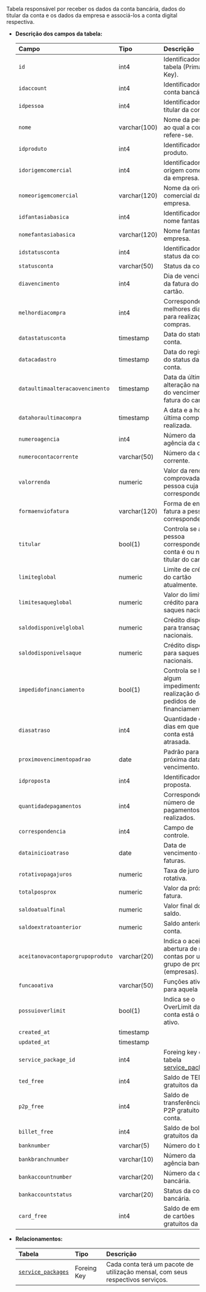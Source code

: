 Tabela responsável por receber os dados da conta bancária, dados do titular da conta e os dados da empresa e associá-los a conta digital respectiva.

- **Descrição dos campos da tabela:**

  | Campo                            | Tipo         | Descrição                                                                        |
  | :------------------------------- | :----------- | :------------------------------------------------------------------------------- |
  | `id`                             | int4         | Identificador da tabela (Primary Key).                                           |
  | `idaccount`                      | int4         | Identificador da conta bancária.                                                 |
  | `idpessoa`                       | int4         | Identificador do titular da conta.                                               |
  | `nome`                           | varchar(100) | Nome da pessoa ao qual a conta refere-se.                                        |
  | `idproduto`                      | int4         | Identificador do produto.                                                        |
  | `idorigemcomercial`              | int4         | Identificador da origem comercial da empresa.                                    |
  | `nomeorigemcomercial`            | varchar(120) | Nome da origem comercial da empresa.                                             |
  | `idfantasiabasica`               | int4         | Identificador do nome fantasia.                                                  |
  | `nomefantasiabasica`             | varchar(120) | Nome fantasia da empresa.                                                        |
  | `idstatusconta`                  | int4         | Identificador do status da conta.                                                |
  | `statusconta`                    | varchar(50)  | Status da conta.                                                                 |
  | `diavencimento`                  | int4         | Dia de vencimento da fatura do cartão.                                           |
  | `melhordiacompra`                | int4         | Corresponde aos melhores dias para realização de compras.                        |
  | `datastatusconta`                | timestamp    | Data do status da conta.                                                         |
  | `datacadastro`                   | timestamp    | Data do registro do status da conta.                                             |
  | `dataultimaalteracaovencimento`  | timestamp    | Data da última alteração na data do vencimento da fatura do cartão.              |
  | `datahoraultimacompra`           | timestamp    | A data e a hora da última compra realizada.                                      |
  | `numeroagencia`                  | int4         | Número da agência da conta.                                                      |
  | `numerocontacorrente`            | varchar(50)  | Número da conta corrente.                                                        |
  | `valorrenda`                     | numeric      | Valor da renda comprovada da pessoa cuja conta corresponde.                      |
  | `formaenviofatura`               | varchar(120) | Forma de envio da fatura a pessoa correspondente.                                |
  | `titular`                        | bool(1)      | Controla se a pessoa correspondente a conta é ou não a titular do cartão.        |
  | `limiteglobal`                   | numeric      | Limite de crédito do cartão atualmente.                                          |
  | `limitesaqueglobal`              | numeric      | Valor do limite de crédito para saques nacionais.                                |
  | `saldodisponivelglobal`          | numeric      | Crédito disponível para transações nacionais.                                    |
  | `saldodisponivelsaque`           | numeric      | Crédito disponível para saques nacionais.                                        |
  | `impedidofinanciamento`          | bool(1)      | Controla se há algum impedimento para realização de pedidos de financiamentos.   |
  | `diasatraso`                     | int4         | Quantidade de dias em que uma conta está atrasada.                               |
  | `proximovencimentopadrao`        | date         | Padrão para a próxima data de vencimento.                                        |
  | `idproposta`                     | int4         | Identificador da proposta.                                                       |
  | `quantidadepagamentos`           | int4         | Corresponde ao número de pagamentos realizados.                                  |
  | `correspondencia`                | int4         | Campo de controle.                                                               |
  | `datainicioatraso`               | date         | Data de vencimento de faturas.                                                   |
  | `rotativopagajuros`              | numeric      | Taxa de juros rotativa.                                                          |
  | `totalposprox`                   | numeric      | Valor da próxima fatura.                                                         |
  | `saldoatualfinal`                | numeric      | Valor final do saldo.                                                            |
  | `saldoextratoanterior`           | numeric      | Saldo anterior da conta.                                                         |
  | `aceitanovacontaporgrupoproduto` | varchar(20)  | Indica o aceite da abertura de novas contas por um grupo de produtos (empresas). |
  | `funcaoativa`                    | varchar(50)  | Funções ativas para aquela conta.                                                |
  | `possuioverlimit`                | bool(1)      | Indica se o OverLimit da conta está ou não ativo.                                |
  | `created_at`                     | timestamp    |                                                                                  |
  | `updated_at`                     | timestamp    |                                                                                  |
  | `service_package_id`             | int4         | Foreing key da tabela [service_packages](#service_packages).                     |
  | `ted_free`                       | int4         | Saldo de TED's gratuitos da conta.                                               |
  | `p2p_free`                       | int4         | Saldo de transferências P2P gratuitos da conta.                                  |
  | `billet_free`                    | int4         | Saldo de boletos gratuitos da conta.                                             |
  | `banknumber`                     | varchar(5)   | Número do banco.                                                                 |
  | `bankbranchnumber`               | varchar(10)  | Número da agência bancária.                                                      |
  | `bankaccountnumber`              | varchar(20)  | Número da conta bancária.                                                        |
  | `bankaccountstatus`              | varchar(20)  | Status da conta bancária.                                                        |
  | `card_free`                      | int4         | Saldo de emissão de cartões gratuitos da conta.                                  |

- **Relacionamentos:**

  | Tabela                                  | Tipo        | Descrição                                                                      |
  | :-------------------------------------- | :---------- | :----------------------------------------------------------------------------- |
  | [`service_packages`](#service_packages) | Foreing Key | Cada conta terá um pacote de utilização mensal, com seus respectivos serviços. |